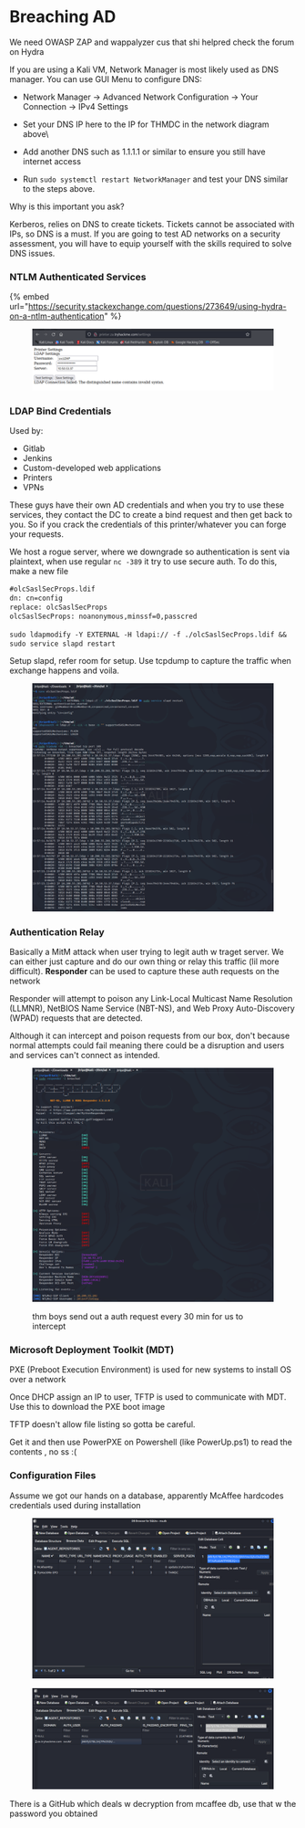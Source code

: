 # Breaching AD

We need OWASP ZAP and wappalyzer cus that shi helpred check the forum on Hydra

If you are using a Kali VM, Network Manager is most likely used as DNS manager. You can use GUI Menu to configure DNS:

* Network Manager -> Advanced Network Configuration -> Your Connection -> IPv4 Settings
* Set your DNS IP here to the IP for THMDC in the network diagram above\

* Add another DNS such as 1.1.1.1 or similar to ensure you still have internet access
* Run `sudo systemctl restart NetworkManager` and test your DNS similar to the steps above.

Why is this important you ask?

Kerberos, relies on DNS to create tickets. Tickets cannot be associated with IPs, so DNS is a must. If you are going to test AD networks on a security assessment, you will have to equip yourself with the skills required to solve DNS issues.

### NTLM Authenticated Services

{% embed url="https://security.stackexchange.com/questions/273649/using-hydra-on-a-ntlm-authentication" %}

<figure><img src="../.gitbook/assets/image (65).png" alt=""><figcaption></figcaption></figure>

### LDAP Bind Credentials

Used by:

* Gitlab
* Jenkins
* Custom-developed web applications
* Printers
* VPNs

These guys have their own AD credentials and when you try to use these services, they contact the DC to create a bind request and then get back to you. So if you crack the credentials of this printer/whatever you can forge your requests.&#x20;

We host a rogue server, where we downgrade so authentication is sent via plaintext, when use regular `nc -389` it try to use secure auth. To do this, make a new file

```
#olcSaslSecProps.ldif
dn: cn=config
replace: olcSaslSecProps
olcSaslSecProps: noanonymous,minssf=0,passcred

sudo ldapmodify -Y EXTERNAL -H ldapi:// -f ./olcSaslSecProps.ldif && sudo service slapd restart
```

Setup slapd, refer room for setup. Use tcpdump to capture the traffic when exchange happens and voila.

<figure><img src="../.gitbook/assets/image (64).png" alt=""><figcaption></figcaption></figure>

### Authentication Relay

Basically a MitM attack when user trying to legit auth w traget server. We can either just capture and do our own thing or relay this traffic (lil more difficult). **Responder** can be used to capture these auth requests on the network

Responder will attempt to poison any Link-Local Multicast Name Resolution (LLMNR), NetBIOS Name Service (NBT-NS), and Web Proxy Auto-Discovery (WPAD) requests that are detected.

Although it can intercept and poison requests from our box, don't because normal attempts could fail meaning there could be a disruption and users and services can't connect as intended.

<figure><img src="../.gitbook/assets/image (88).png" alt=""><figcaption><p>thm boys send out a auth request every 30 min for us to intercept</p></figcaption></figure>

### Microsoft Deployment Toolkit (MDT)

PXE (Preboot Execution Environment) is used for new systems to install OS over a network&#x20;

Once DHCP assign an IP to user, TFTP is used to communicate with MDT. Use this to download the PXE boot image

TFTP doesn't allow file listing so gotta be careful.

Get it and then use PowerPXE on Powershell (like PowerUp.ps1) to read the contents , no ss :(

### Configuration Files

Assume we got our hands on a database, apparently McAffee hardcodes credentials used during installation

<figure><img src="../.gitbook/assets/image (42).png" alt=""><figcaption></figcaption></figure>

<figure><img src="../.gitbook/assets/image (43).png" alt=""><figcaption></figcaption></figure>

There is a GitHub which deals w decryption from mcaffee db, use that w the password you obtained
